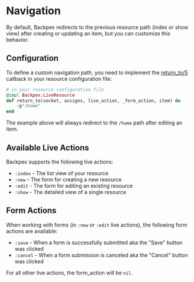# Navigation

By default, Backpex redirects to the previous resource path (index or show view) after creating or updating an item, 
but you can customize this behavior.

## Configuration

To define a custom navigation path, you need to implement the [return_to/5](Backpex.LiveResource.html#c:return_to/5) callback in your resource configuration file:

```elixir
# in your resource configuration file
@impl Backpex.LiveResource
def return_to(socket, assigns, live_action, _form_action, item) do
    ~p"/home"
end
```

The example above will always redirect to the `/home` path after editing an item.

## Available Live Actions

Backpex supports the following live actions:

- `:index` - The list view of your resource
- `:new` - The form for creating a new resource
- `:edit` - The form for editing an existing resource
- `:show` - The detailed view of a single resource

## Form Actions

When working with forms (in `:new` or  `:edit` live actions), the following form actions are available:

- `:save` - When a form is successfully submitted aka the "Save" button was clicked
- `:cancel` - When a form submission is canceled aka the "Cancel" button was clicked

For all other live actions, the form_action will be `nil`.
